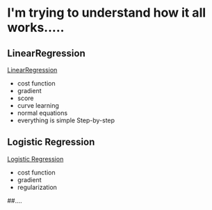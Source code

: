 # I'm trying to understand how it all works.....

## LinearRegression
[LinearRegression](https://)
- cost function
- gradient
- score
- curve learning 
- normal equations
- everything is simple Step-by-step

## Logistic Regression
[Logistic Regression](https://)
- cost function
- gradient
- regularization

##....
